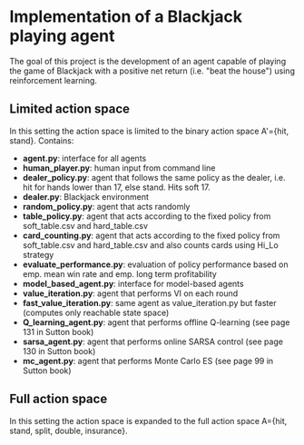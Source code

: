 # Implementation of a Blackjack playing agent
The goal of this project is the development of an agent capable of playing the game of Blackjack with a positive net return (i.e. "beat the house") using reinforcement learning.
## Limited action space
In this setting the action space is limited to the binary action space A'={hit, stand}.
Contains:
- **agent.py**: interface for all agents
- **human_player.py**: human input from command line
- **dealer_policy.py**: agent that follows the same policy as the dealer, i.e. hit for hands lower than 17, else stand. Hits soft 17.
- **dealer.py**: Blackjack environment
- **random_policy.py**: agent that acts randomly
- **table_policy.py**: agent that acts according to the fixed policy from soft_table.csv and hard_table.csv
- **card_counting.py**: agent that acts according to the fixed policy from soft_table.csv and hard_table.csv and also counts cards using Hi_Lo strategy
- **evaluate_performance.py**: evaluation of policy performance based on emp. mean win rate and emp. long term profitability
- **model_based_agent.py**: interface for model-based agents
- **value_iteration.py**: agent that performs VI on each round
- **fast_value_iteration.py**: same agent as value_iteration.py but faster (computes only reachable state space)
- **Q_learning_agent.py**: agent that performs offline Q-learning (see page 131 in Sutton book) 
- **sarsa_agent.py**: agent that performs online SARSA control (see page 130 in Sutton book) 
- **mc_agent.py**: agent that performs Monte Carlo ES (see page 99 in Sutton book) 

## Full action space
In this setting the action space is expanded to the full action space A={hit, stand, split, double, insurance}.
